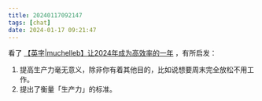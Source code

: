 ```yaml
---
title: 20240117092147
tags: [chat]
date: 2024-01-17 09:21:47
---
```

看了 [【英字|muchelleb】让2024年成为高效率的一年](https://www.bilibili.com/video/BV1tk4y1X7jo/?spm_id_from=333.1007.0.0&vd_source=ebb94d57c4e84cc0314c73e881f25a9c) ，有所启发：
1. 提高生产力毫无意义，除非你有着其他目的，比如说想要周末完全放松不用工作。
2. 提出了衡量「生产力」的标准。 